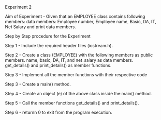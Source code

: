 Experiment 2

Aim of Experiment - Given that an EMPLOYEE class contains following members: data members: Employee number, Employee name, Basic, DA, IT, Net Salary and print data members.

Step by Step procedure for the Experiment

Step 1 - Include the required header files (iostream.h).

Step 2 - Create a class (EMPLOYEE) with the following members as public members. name, basic, DA, IT, and net_salary as data members. get_details() and print_details() as member functions.

Step 3 - Implement all the member functions with their respective code

Step 3 - Create a main() method.

Step 4 - Create an object (e) of the above class inside the main() method.

Step 5 - Call the member functions get_details() and print_details().

Step 6 - returnn 0 to exit from the program execution.
